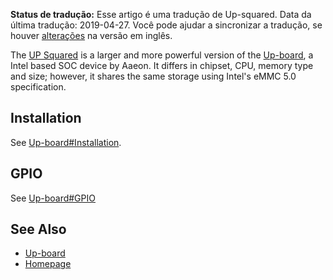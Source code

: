 **Status de tradução:** Esse artigo é uma tradução de <a class="mw-selflink selflink">Up-squared</a>. Data da última tradução: 2019-04-27\. Você pode ajudar a sincronizar a tradução, se houver [alterações](https://wiki.archlinux.org/index.php?title=Up-squared&diff=0&oldid=572041) na versão em inglês.

The [UP Squared](http://up-board.org) is a larger and more powerful version of the [Up-board](/index.php/Up-board "Up-board"), a Intel based SOC device by Aaeon. It differs in chipset, CPU, memory type and size; however, it shares the same storage using Intel's eMMC 5.0 specification.

## Installation

See [Up-board#Installation](/index.php/Up-board#Installation "Up-board").

## GPIO

See [Up-board#GPIO](/index.php/Up-board#GPIO "Up-board")

## See Also

*   [Up-board](/index.php/Up-board "Up-board")
*   [Homepage](https://www.up-board.org)